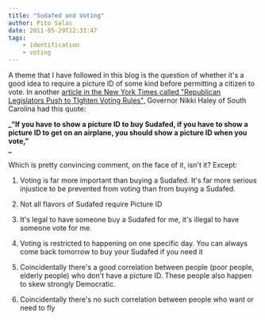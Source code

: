 ```yaml
---
title: "Sudafed and Voting"
author: Pito Salas
date: 2011-05-29T12:33:47
tags:
    - identification
    - voting
---
```




A theme that I have followed in this blog is the question of whether it's a
good idea to require a picture ID of some kind before permitting a citizen to
vote. In another [article in the New York Times called "Republican Legislators
Push to TIghten Voting
Rules",](<http://www.nytimes.com/2011/05/29/us/politics/29vote.html>) Governor
Nikki Haley of South Carolina had this quote:

[](<http://www.nytimes.com/2011/05/29/us/politics/29vote.html>)**_“If you have
to show a picture ID to buy Sudafed, if you have to show a picture ID to get
on an airplane, you should show a picture ID when you vote,”  
_**

Which is pretty convincing comment, on the face of it, isn't it? Except:

  1. Voting is far more important than buying a Sudafed. It's far more serious injustice to be prevented from voting than from buying a Sudafed.

  2. Not all flavors of Sudafed require Picture ID

  3. It's legal to have someone buy a Sudafed for me, it's illegal to have someone vote for me.

  4. Voting is restricted to happening on one specific day. You can always come back tomorrow to buy your Sudafed if you need it

  5. Coincidentally there's a good correlation between people (poor people, elderly people) who don't have a picture ID. These people also happen to skew strongly Democratic.

  6. Coincidentally there's no such correlation between people who want or need to fly


